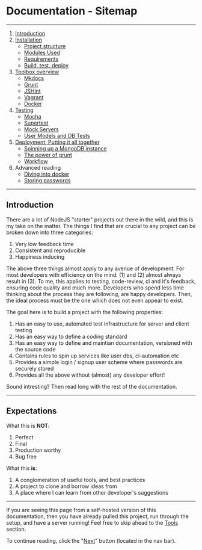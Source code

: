 # Documentation - Sitemap

---

1. [Introduction](dummy.md)
2. [Installation](dummy.md)
    * [Project structure](dummy.md)
    * [Modules Used](dummy.md)
    * [Requirements](dummy.md)
    * [Build, test, deploy](dummy.md)
3. [Toolbox overview](dummy.md)
    * [Mkdocs](dummy.md)
    * [Grunt](dummy.md)
    * [JSHint](dummy.md)
    * [Vagrant](dummy.md)
    * [Docker](dummy.md)
4. [Testing](dummy.md)
    * [Mocha](dummy.md)
    * [Supertest](dummy.md)
    * [Mock Servers](dummy.md)
    * [User Models and DB Tests](dummy.md)
5. [Deployment, Putting it all together](dummy.md)
    * [Spinning up a MongoDB instance](dummy.md)
    * [The power of grunt](dummy.md)
    * [Workflow](dummy.md)
6. Advanced reading
    * [Diving into docker](dummy.md)
    * [Storing passwords](dummy.md)



---

## Introduction

There are a lot of NodeJS "starter" projects out there in the wild, and this is my take on the matter. The things I find that are crucial to any project can be broken down into three categories:

1. Very low feedback time
2. Consistent and reproducible
3. Happiness inducing

The above three things almost apply to any avenue of development. For most developers with efficiency on the mind: (1) and (2) almost always result in (3). To me, this applies to testing, code-review, ci and it's feedback, ensuring code quality and much more. Developers who spend less time thinking about the process they are following, are happy developers. Then, the ideal process must be the one which does not even appear to exist. 

The goal here is to build a project with the following properties:

1. Has an easy to use, automated test infrastructure for server and client testing
2. Has an easy way to define a coding standard
3. Has an easy way to define and maintian documentation, versioned with the source code
4. Contains rules to spin up services like user dbs, ci-automation etc
5. Provides a simple login / signup user scheme where passwords are securely stored
6. Provides all the above without (almost) any developer effort!

Sound intresting? Then read long with the rest of the documentation.

---

## Expectations

What this is **NOT**:

1. Perfect
2. Final
3. Production worthy
4. Bug free

What this **is**:

1. A conglomeration of useful tools, and best practices
2. A project to clone and borrow ideas from
3. A place where I can learn from other developer's suggestions

---

If you are seeing this page from a self-hosted version of this documentation, then you have already pulled this project, run through the setup, and have a server running! Feel free to skip ahead to the [Tools](dummy.md) section.

To continue reading, click the "[Next](dummy.md)" button (located in the nav bar).